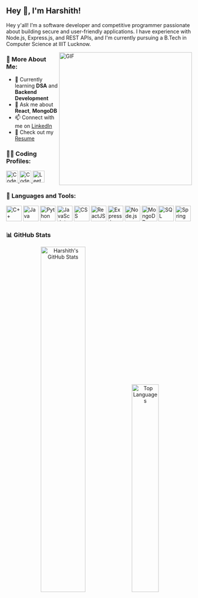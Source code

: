 ## Hey 👋, I'm Harshith!

Hey y'all! I’m a software developer and competitive programmer passionate about building secure and user-friendly applications. I have experience with Node.js, Express.js, and REST APIs, and I'm currently pursuing a B.Tech in Computer Science at IIIT Lucknow.

<img align="right" alt="GIF" src="https://raw.githubusercontent.com/rahul-jha98/rahul-jha98/main/techstack.gif" width="360px"/>



### 🧐 More About Me:

- 🔭 Currently learning **DSA** and **Backend Development**
- 💬 Ask me about **React**, **MongoDB**
- 📫 Connect with me on [LinkedIn](https://www.linkedin.com/in/banothu-harshith10/)
- 📝 Check out my [Resume](https://drive.google.com/file/d/11-i0APi2jTbcjNYKwVes0F3q3SpyVYlx/view?usp=sharing)



### 👨‍💻 Coding Profiles:

<p>
  <a href="https://codeforces.com/profile/haxshith">
    <img height="32" src="https://cdn-1.webcatalog.io/catalog/codeforces/codeforces-icon-filled-256.png?v=1675595107494" alt="Codeforces" />
  </a>
  <a href="https://www.codechef.com/users/haxshith" target="_blank">
    <img height="32" src="https://cdn.codechef.com/sites/all/themes/abessive/cc-logo.svg" alt="CodeChef" />
  </a>
  <a href="https://leetcode.com/haxshith/" target="_blank">
    <img height="32" src="https://upload.wikimedia.org/wikipedia/commons/1/19/LeetCode_logo_black.png" alt="LeetCode" />
  </a>
</p>



### 🔨 Languages and Tools:

<p>
<img src="https://tse2.mm.bing.net/th?id=OIP.5Y5sc3cKItDAGvITEqCNygHaHa&r=0&pid=Api" height="42px" alt="C++"/>
<img src="https://raw.githubusercontent.com/rahul-jha98/github_readme_icons/main/language_and_tools/square/java/java.svg" height="42px" alt="Java"/>
<img src="https://raw.githubusercontent.com/rahul-jha98/github_readme_icons/main/language_and_tools/square/python/python.svg" height="42px" alt="Python"/>
<img src="https://raw.githubusercontent.com/rahul-jha98/github_readme_icons/main/language_and_tools/square/javascript/javascript.svg" height="42px" alt="JavaScript"/>
<img src="https://raw.githubusercontent.com/rahul-jha98/github_readme_icons/main/language_and_tools/square/css/css.svg" height="42px" alt="CSS"/>
<img src="https://raw.githubusercontent.com/rahul-jha98/github_readme_icons/main/language_and_tools/square/react/react.svg" height="42px" alt="ReactJS"/>
<img src="https://tse3.mm.bing.net/th?id=OIP.XQky1N0XySaAZjWJMmAgXgHaED&pid=Api" height="42px" alt="Express.js"/>
<img src="https://raw.githubusercontent.com/rahul-jha98/github_readme_icons/main/language_and_tools/square/node/node.svg" height="42px" alt="Node.js"/>
<img src="https://tse4.mm.bing.net/th?id=OIP.Al8weKZSstHJRmzugzj01QHaF7&pid=Api" height="42px" alt="MongoDB"/>
<img src="https://tse4.mm.bing.net/th?id=OIP.JVt34lGxmm0GAGNNL_mwBgHaHa&pid=Api" height="42px" alt="SQL"/>
<img src="https://raw.githubusercontent.com/marwin1991/profile-technology-icons/refs/heads/main/icons/spring.png" height="42px" alt="Spring"/>


</p>



### 📊 GitHub Stats

<div align="center">
  <img alt="Harshith's GitHub Stats" src="https://github-readme-stats.vercel.app/api?username=haxshith&show_icons=true&theme=transparent&hide_border=true" width="49%" />
  <img alt="Top Languages" src="https://github-readme-stats.vercel.app/api/top-langs/?username=haxshith&layout=compact&theme=transparent&hide_border=true" width="38%" />
</div>
